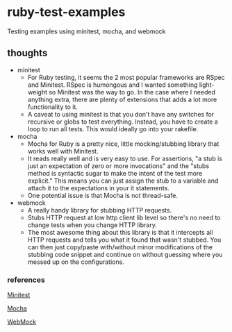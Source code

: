 # ruby-test-examples

Testing examples using minitest, mocha, and webmock

## thoughts

* minitest
	* For Ruby testing, it seems the 2 most popular frameworks are RSpec and Minitest. RSpec is humongous and I wanted something light-weight so Minitest was the way to go. In the case where I needed anything extra, there are plenty of extensions that adds a lot more functionality to it.
	* A caveat to using minitest is that you don't have any switches for recursive or globs to test everything. Instead, you have to create a loop to run all tests. This would ideally go into your rakefile.
* mocha
	* Mocha for Ruby is a pretty nice, little mocking/stubbing library that works well with Minitest.
	* It reads really well and is very easy to use. For assertions, "a stub is just an expectation of zero or more invocations" and the "stubs method is syntactic sugar to make the intent of the test more explicit." This means you can just assign the stub to a variable and attach it to the expectations in your it statements.
	* One potential issue is that Mocha is not thread-safe.
* webmock
	* A really handy library for stubbing HTTP requests.
	* Stubs HTTP request at low http client lib level so there's no need to change tests when you change HTTP library.
	* The most awesome thing about this library is that it intercepts all HTTP requests and tells you what it found that wasn't stubbed. You can then just copy/paste with/without minor modifications of the stubbing code snippet and continue on without guessing where you messed up on the configurations.

### references

[Minitest](https://github.com/seattlerb/minitest)

[Mocha](https://github.com/freerange/mocha)

[WebMock](https://github.com/bblimke/webmock)
